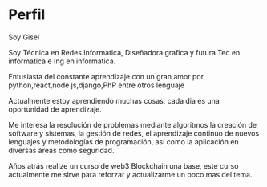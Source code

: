 # Perfil
Soy Gisel

Soy Técnica en Redes Informatica, Diseñadora grafica y futura Tec en informatica e Ing en informatica.

Entusiasta del constante aprendizaje con un  gran amor por python,react,node js,django,PhP entre otros lenguaje  

Actualmente estoy aprendiendo muchas cosas, cada dia es una oportunidad de aprendizaje.

Me interesa la resolución de problemas mediante algoritmos
la creación de software y sistemas, 
la gestión de redes, 
el aprendizaje continuo de nuevos lenguajes y metodologías de programación, así como la aplicación en diversas áreas como seguridad.

Años atrás realize un curso de web3 Blockchain una base, este curso actualmente me sirve para reforzar y actualizarme un poco mas del tema.
